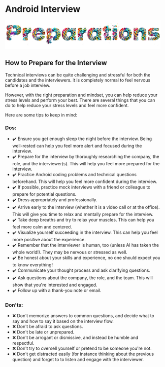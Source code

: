 # Android Interview
![Android Interview Questions - Preparations](images/preparations.png)

## How to Prepare for the Interview

Technical interviews can be quite challenging and stressful for both the candidates and the interviewers. It is completely normal to feel nervous before a job interview.

However, with the right preparation and mindset, you can help reduce your stress levels and perform your best. There are several things that you can do to help reduce your stress levels and feel more confident.

Here are some tips to keep in mind:

### Dos:

- ✔️ Ensure you get enough sleep the night before the interview. Being well-rested can help you feel more alert and focused during the interview.
- ✔️ Prepare for the interview by thoroughly researching the company, the role, and the interviewer(s). This will help you feel more prepared for the interview.
- ✔️ Practice Android coding problems and technical questions beforehand. This will help you feel more confident during the interview.
- ✔️ If possible, practice mock interviews with a friend or colleague to prepare for potential questions.
- ✔️ Dress appropriately and professionally.
- ✔️ Arrive early to the interview (whether it is a video call or at the office). This will give you time to relax and mentally prepare for the interview.
- ✔️ Take deep breaths and try to relax your muscles. This can help you feel more calm and centered.
- ✔️ Visualize yourself succeeding in the interview. This can help you feel more positive about the experience.
- ✔️ Remember that the interviewer is human, too (unless AI has taken the whole world!). They may be nervous or stressed as well.
- ✔️ Be honest about your skills and experience, no one should expect you to know everything!
- ✔️ Communicate your thought process and ask clarifying questions.
- ✔️ Ask questions about the company, the role, and the team. This will show that you're interested and engaged.
- ✔️ Follow up with a thank-you note or email.


### Don'ts:

- ❌ Don't memorize answers to common questions, and decide what to say and how to say it based on the interview flow.
- ❌ Don't be afraid to ask questions.
- ❌ Don't be late or unprepared.
- ❌ Don't be arrogant or dismissive, and instead be humble and respectful.
- ❌ Don't try to oversell yourself or pretend to be someone you're not.
- ❌ Don't get distracted easily (for instance thinking about the previous question) and forget to to listen and engage with the interviewer.
